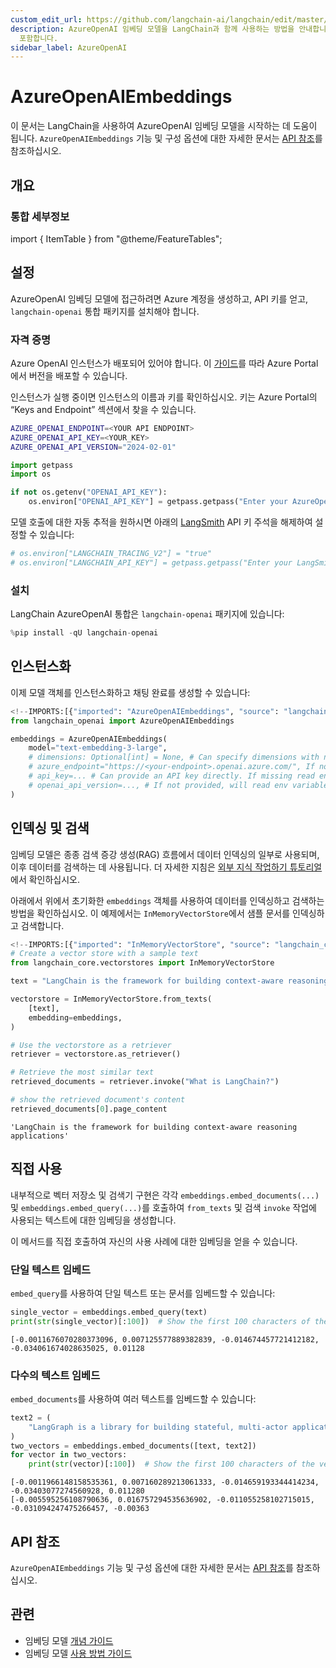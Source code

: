 ```yaml
---
custom_edit_url: https://github.com/langchain-ai/langchain/edit/master/docs/docs/integrations/text_embedding/azureopenai.ipynb
description: AzureOpenAI 임베딩 모델을 LangChain과 함께 사용하는 방법을 안내합니다. 설정, 자격 증명 및 통합 세부정보를
  포함합니다.
sidebar_label: AzureOpenAI
---
```


# AzureOpenAIEmbeddings

이 문서는 LangChain을 사용하여 AzureOpenAI 임베딩 모델을 시작하는 데 도움이 됩니다. `AzureOpenAIEmbeddings` 기능 및 구성 옵션에 대한 자세한 문서는 [API 참조](https://api.python.langchain.com/en/latest/embeddings/langchain_openai.embeddings.azure.AzureOpenAIEmbeddings.html)를 참조하십시오.

## 개요
### 통합 세부정보

import { ItemTable } from "@theme/FeatureTables";

<ItemTable category="text_embedding" item="AzureOpenAI" />

## 설정

AzureOpenAI 임베딩 모델에 접근하려면 Azure 계정을 생성하고, API 키를 얻고, `langchain-openai` 통합 패키지를 설치해야 합니다.

### 자격 증명

Azure OpenAI 인스턴스가 배포되어 있어야 합니다. 이 [가이드](https://learn.microsoft.com/en-us/azure/ai-services/openai/how-to-create-resource?pivots=web-portal)를 따라 Azure Portal에서 버전을 배포할 수 있습니다.

인스턴스가 실행 중이면 인스턴스의 이름과 키를 확인하십시오. 키는 Azure Portal의 “Keys and Endpoint” 섹션에서 찾을 수 있습니다.

```bash
AZURE_OPENAI_ENDPOINT=<YOUR API ENDPOINT>
AZURE_OPENAI_API_KEY=<YOUR_KEY>
AZURE_OPENAI_API_VERSION="2024-02-01"
```


```python
import getpass
import os

if not os.getenv("OPENAI_API_KEY"):
    os.environ["OPENAI_API_KEY"] = getpass.getpass("Enter your AzureOpenAI API key: ")
```


모델 호출에 대한 자동 추적을 원하시면 아래의 [LangSmith](https://docs.smith.langchain.com/) API 키 주석을 해제하여 설정할 수 있습니다:

```python
# os.environ["LANGCHAIN_TRACING_V2"] = "true"
# os.environ["LANGCHAIN_API_KEY"] = getpass.getpass("Enter your LangSmith API key: ")
```


### 설치

LangChain AzureOpenAI 통합은 `langchain-openai` 패키지에 있습니다:

```python
%pip install -qU langchain-openai
```


## 인스턴스화

이제 모델 객체를 인스턴스화하고 채팅 완료를 생성할 수 있습니다:

```python
<!--IMPORTS:[{"imported": "AzureOpenAIEmbeddings", "source": "langchain_openai", "docs": "https://api.python.langchain.com/en/latest/embeddings/langchain_openai.embeddings.azure.AzureOpenAIEmbeddings.html", "title": "AzureOpenAIEmbeddings"}]-->
from langchain_openai import AzureOpenAIEmbeddings

embeddings = AzureOpenAIEmbeddings(
    model="text-embedding-3-large",
    # dimensions: Optional[int] = None, # Can specify dimensions with new text-embedding-3 models
    # azure_endpoint="https://<your-endpoint>.openai.azure.com/", If not provided, will read env variable AZURE_OPENAI_ENDPOINT
    # api_key=... # Can provide an API key directly. If missing read env variable AZURE_OPENAI_API_KEY
    # openai_api_version=..., # If not provided, will read env variable AZURE_OPENAI_API_VERSION
)
```


## 인덱싱 및 검색

임베딩 모델은 종종 검색 증강 생성(RAG) 흐름에서 데이터 인덱싱의 일부로 사용되며, 이후 데이터를 검색하는 데 사용됩니다. 더 자세한 지침은 [외부 지식 작업하기 튜토리얼](/docs/tutorials/#working-with-external-knowledge)에서 확인하십시오.

아래에서 위에서 초기화한 `embeddings` 객체를 사용하여 데이터를 인덱싱하고 검색하는 방법을 확인하십시오. 이 예제에서는 `InMemoryVectorStore`에서 샘플 문서를 인덱싱하고 검색합니다.

```python
<!--IMPORTS:[{"imported": "InMemoryVectorStore", "source": "langchain_core.vectorstores", "docs": "https://api.python.langchain.com/en/latest/vectorstores/langchain_core.vectorstores.in_memory.InMemoryVectorStore.html", "title": "AzureOpenAIEmbeddings"}]-->
# Create a vector store with a sample text
from langchain_core.vectorstores import InMemoryVectorStore

text = "LangChain is the framework for building context-aware reasoning applications"

vectorstore = InMemoryVectorStore.from_texts(
    [text],
    embedding=embeddings,
)

# Use the vectorstore as a retriever
retriever = vectorstore.as_retriever()

# Retrieve the most similar text
retrieved_documents = retriever.invoke("What is LangChain?")

# show the retrieved document's content
retrieved_documents[0].page_content
```


```output
'LangChain is the framework for building context-aware reasoning applications'
```


## 직접 사용

내부적으로 벡터 저장소 및 검색기 구현은 각각 `embeddings.embed_documents(...)` 및 `embeddings.embed_query(...)`를 호출하여 `from_texts` 및 검색 `invoke` 작업에 사용되는 텍스트에 대한 임베딩을 생성합니다.

이 메서드를 직접 호출하여 자신의 사용 사례에 대한 임베딩을 얻을 수 있습니다.

### 단일 텍스트 임베드

`embed_query`를 사용하여 단일 텍스트 또는 문서를 임베드할 수 있습니다:

```python
single_vector = embeddings.embed_query(text)
print(str(single_vector)[:100])  # Show the first 100 characters of the vector
```

```output
[-0.0011676070280373096, 0.007125577889382839, -0.014674457721412182, -0.034061674028635025, 0.01128
```


### 다수의 텍스트 임베드

`embed_documents`를 사용하여 여러 텍스트를 임베드할 수 있습니다:

```python
text2 = (
    "LangGraph is a library for building stateful, multi-actor applications with LLMs"
)
two_vectors = embeddings.embed_documents([text, text2])
for vector in two_vectors:
    print(str(vector)[:100])  # Show the first 100 characters of the vector
```

```output
[-0.0011966148158535361, 0.007160289213061333, -0.014659193344414234, -0.03403077274560928, 0.011280
[-0.005595256108790636, 0.016757294535636902, -0.011055258102715015, -0.031094247475266457, -0.00363
```


## API 참조

`AzureOpenAIEmbeddings` 기능 및 구성 옵션에 대한 자세한 문서는 [API 참조](https://api.python.langchain.com/en/latest/embeddings/langchain_openai.embeddings.azure.AzureOpenAIEmbeddings.html)를 참조하십시오.

## 관련

- 임베딩 모델 [개념 가이드](/docs/concepts/#embedding-models)
- 임베딩 모델 [사용 방법 가이드](/docs/how_to/#embedding-models)